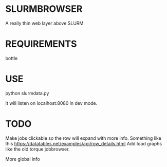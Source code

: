 SLURMBROWSER
============

A really thin web layer above SLURM

REQUIREMENTS
============

bottle

USE
====
python slurmdata.py

It will listen on localhost:8080 in dev mode.


TODO
=====

Make jobs clickable so the row will expand with more info. Something
like this https://datatables.net/examples/api/row_details.html
Add load graphs like the old torque jobbrowser.

More global info

